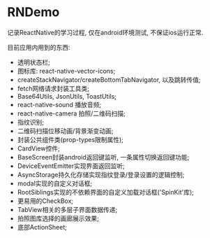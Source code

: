 # RNDemo
记录ReactNative的学习过程, 仅在android环境测试, 不保证ios运行正常.

目前应用内用到的东西:

- 透明状态栏;
- 图标库: react-native-vector-icons;
- createStackNavigator/createBottomTabNavigator, 以及跳转传值;
- fetch网络请求封装工具类;
- Base64Utils, JsonUtils, ToastUtils;
- react-native-sound 播放音频;
- react-native-camera 拍照/二维码扫描;
- 指纹识别;
- 二维码扫描位移动画/背景渐变动画;
- 封装公共组件类(prop-types限制属性);
- CardView控件;
- BaseScreen封装android返回键监听, 一条属性切换返回键功能;
- DeviceEventEmitter实现界面返回监听;
- AsyncStorage持久化存储实现指纹登录/登录设置的逻辑控制;
- modal实现的自定义对话框;
- RootSiblings实现的不依赖界面的自定义加载对话框('SpinKit'库);
- 更易用的CheckBox;
- TabView相关的多层子界面数据传递;
- 拍照图库选择的画廊展示效果;
- 底部ActionSheet;